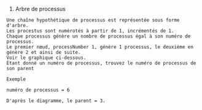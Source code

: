 ﻿   1. Arbre de processus

    Une chaîne hypothétique de processus est représentée sous forme d'arbre. 
    Les procestus sont numérotés à partir de 1, incrémentés de 1.
    Chaque processus génère un nombre de processus égal à son numéro de processus. 
    Le premier nœud, processNumber 1, génère 1 processus, le deuxième en génère 2 et ainsi de suite. 
    Voir le graphique ci-dessous. 
    Étant donné un numéro de processus, trouvez le numéro de processus de son parent

    Exemple

    numéro de processus = 6

    D'après le diagramme, le parent = 3.